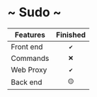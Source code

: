 # ~ Sudo ~


| Features      | Finished
| ------------- |:-------------:| 
| Front end     |  `✔️`         | 
| Commands      | `❌`          | 
| Web Proxy     | `✔️`          |  
| Back end      | `🟡`          |

